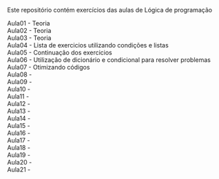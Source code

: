 Este repositório contém exercícios das aulas de Lógica de programação

Aula01 - Teoria<br>
Aula02 - Teoria<br>
Aula03 - Teoria<br>
Aula04 - Lista de exercicios utilizando condições e listas<br>
Aula05 - Continuação dos exercicios<br>
Aula06 - Utilização de dicionário e condicional para resolver problemas<br>
Aula07 - Otimizando códigos<br>
Aula08 -<br>
Aula09 -<br>
Aula10 -<br>
Aula11 -<br>
Aula12 -<br>
Aula13 -<br>
Aula14 -<br>
Aula15 -<br>
Aula16 -<br>
Aula17 -<br>
Aula18 -<br>
Aula19 -<br>
Aula20 -<br>
Aula21 -<br>
